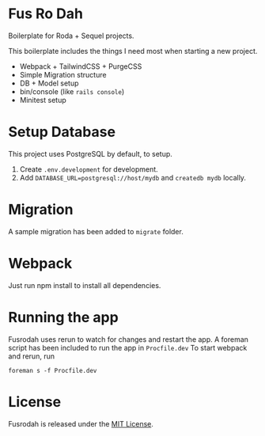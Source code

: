 # Fus Ro Dah

Boilerplate for Roda + Sequel projects.

This boilerplate includes the things I need most when starting a new project.

- Webpack + TailwindCSS + PurgeCSS
- Simple Migration structure
- DB + Model setup
- bin/console (like `rails console`)
- Minitest setup

# Setup Database

This project uses PostgreSQL by default, to setup.

1. Create `.env.development` for development.
2. Add `DATABASE_URL=postgresql://host/mydb` and `createdb mydb` locally.

# Migration

A sample migration has been added to `migrate` folder.

# Webpack

Just run npm install to install all dependencies.

# Running the app

Fusrodah uses rerun to watch for changes and restart the app.
A foreman script has been included to run the app in `Procfile.dev`
To start webpack and rerun, run

```
foreman s -f Procfile.dev
```

# License

Fusrodah is released under the [MIT License](https://opensource.org/licenses/MIT).
